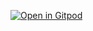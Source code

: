 [![Open in Gitpod](https://gitpod.io/button/open-in-gitpod.svg)](https://gitpod.io/#https://github.com/gear-foundation/dapps)
